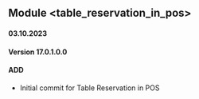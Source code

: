## Module <table_reservation_in_pos>

#### 03.10.2023
#### Version 17.0.1.0.0
#### ADD
- Initial commit for Table Reservation in POS

